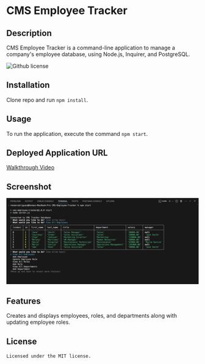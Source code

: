 # CMS Employee Tracker

  ## Description
  CMS Employee Tracker is a command-line application to manage a company's employee database, using Node.js, Inquirer, and PostgreSQL.
  
  ![Github license](https://img.shields.io/badge/license-MIT-blue.svg)
 
  ## Installation
  Clone repo and run `npm install`.

  ## Usage
  To run the application, execute the command `npm start`.

  ## <a id="Link"></a>Deployed Application URL
  [Walkthrough Video](./assets/CMS_Employee_Tracker.mov)

  ## Screenshot
  ![](./assets/Screenshot.png)

  ## Features
  Creates and displays employees, roles, and departments along with updating employee roles.

  ## License
    Licensed under the MIT license.